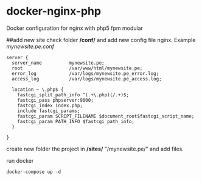 # docker-nginx-php
Docker configuration for nginx with php5 fpm modular

##add new site
check folder **/conf/** and add new config file nginx. Example *mynewsite.pe.conf*
```
server {
  server_name          mynewsite.pe;
  root                 /var/www/html/mynewsite.pe;
  error_log            /var/logs/mynewsite.pe_error.log;
  access_log           /var/logs/mynewsite.pe_access.log;

  location ~ \.php$ {
    fastcgi_split_path_info ^(.+\.php)(/.+)$;
    fastcgi_pass phpserver:9000;
    fastcgi_index index.php;
    include fastcgi_params;
    fastcgi_param SCRIPT_FILENAME $document_root$fastcgi_script_name;
    fastcgi_param PATH_INFO $fastcgi_path_info;
  }

}
```
create new folder the project in **/sites/** "/mynewsite.pe/" and add files.

run docker
```
docker-compose up -d
```



